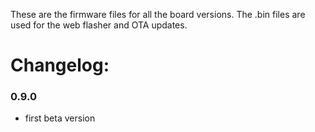 These are the firmware files for all the board versions. The .bin files are used for the web flasher and OTA updates.

# Changelog:

### 0.9.0
- first beta version
